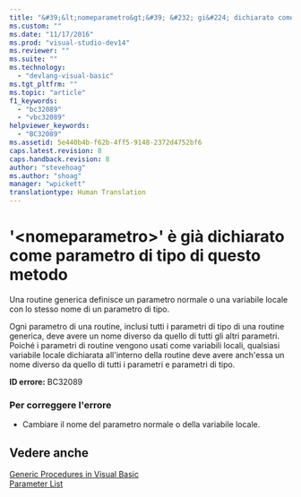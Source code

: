 ```yaml
---
title: "&#39;&lt;nomeparametro&gt;&#39; &#232; gi&#224; dichiarato come parametro di tipo di questo metodo | Microsoft Docs"
ms.custom: ""
ms.date: "11/17/2016"
ms.prod: "visual-studio-dev14"
ms.reviewer: ""
ms.suite: ""
ms.technology: 
  - "devlang-visual-basic"
ms.tgt_pltfrm: ""
ms.topic: "article"
f1_keywords: 
  - "bc32089"
  - "vbc32089"
helpviewer_keywords: 
  - "BC32089"
ms.assetid: 5e440b4b-f62b-4ff5-9148-2372d4752bf6
caps.latest.revision: 8
caps.handback.revision: 8
author: "stevehoag"
ms.author: "shoag"
manager: "wpickett"
translationtype: Human Translation
---
```

# &#39;&lt;nomeparametro&gt;&#39; &#232; gi&#224; dichiarato come parametro di tipo di questo metodo
Una routine generica definisce un parametro normale o una variabile locale con lo stesso nome di un parametro di tipo.  
  
 Ogni parametro di una routine, inclusi tutti i parametri di tipo di una routine generica, deve avere un nome diverso da quello di tutti gli altri parametri. Poiché i parametri di routine vengono usati come variabili locali, qualsiasi variabile locale dichiarata all'interno della routine deve avere anch'essa un nome diverso da quello di tutti i parametri e parametri di tipo.  
  
 **ID errore:** BC32089  
  
### Per correggere l'errore  
  
-   Cambiare il nome del parametro normale o della variabile locale.  
  
## Vedere anche  
 [Generic Procedures in Visual Basic](../../visual-basic/programming-guide/language-features/data-types/generic-procedures.md)   
 [Parameter List](../../visual-basic/language-reference/statements/parameter-list.md)